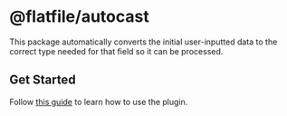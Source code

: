 # @flatfile/autocast

This package automatically converts the initial user-inputted data to the correct type needed for that field so it can be processed.

## Get Started

Follow [this guide](https://flatfile.com/docs/plugins/transform/autocast) to learn how to use the plugin.